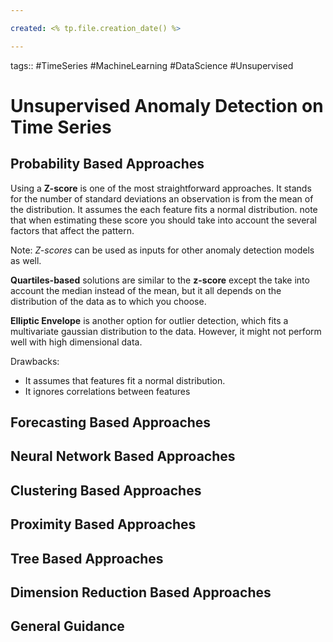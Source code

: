 ```yaml
---

created: <% tp.file.creation_date() %>

---
```

tags:: #TimeSeries #MachineLearning #DataScience #Unsupervised


# Unsupervised Anomaly Detection on Time Series

## Probability Based Approaches
Using a **Z-score** is one of the most straightforward approaches. It stands for the number of standard deviations an observation is from the mean of the distribution. It assumes the each feature fits a normal distribution. note that when estimating these score you should take into account the several factors that affect the pattern.

Note: *Z-scores* can be used as inputs for other anomaly detection models as well.

**Quartiles-based** solutions are similar to the **z-score** except the take into account the median instead of the mean, but it all depends on the distribution of the data as to which you choose.

**Elliptic Envelope** is another option for outlier detection, which fits a multivariate gaussian distribution to the data. However, it might not perform well with high dimensional data.

Drawbacks:
- It assumes that features fit a normal distribution.
- It ignores correlations between features


## Forecasting Based Approaches
## Neural Network Based Approaches
## Clustering Based Approaches
## Proximity Based Approaches
## Tree Based Approaches
## Dimension Reduction Based Approaches

## General Guidance
